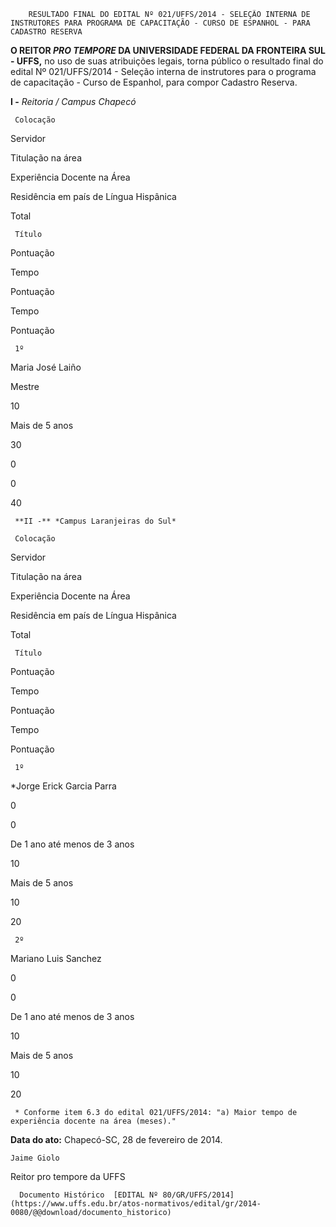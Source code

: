         RESULTADO FINAL DO EDITAL Nº 021/UFFS/2014 - SELEÇÃO INTERNA DE INSTRUTORES PARA PROGRAMA DE CAPACITAÇÃO - CURSO DE ESPANHOL - PARA CADASTRO RESERVA  

**O REITOR *PRO TEMPORE* DA UNIVERSIDADE FEDERAL DA FRONTEIRA SUL - UFFS,** no uso de suas atribuições legais, torna público o resultado final do edital Nº 021/UFFS/2014 - Seleção interna de instrutores para o programa de capacitação - Curso de Espanhol, para compor Cadastro Reserva.

 **I -** *Reitoria / Campus Chapecó*

     Colocação

   Servidor

   Titulação na área

   Experiência Docente na Área

   Residência em país de Língua Hispânica

   Total

     Título

   Pontuação

   Tempo 

   Pontuação

   Tempo

   Pontuação

     1º 

   Maria José Laiño

   Mestre

   10

   Mais de 5 anos

   30

   0

   0

   40

     **II -** *Campus Laranjeiras do Sul*

     Colocação

   Servidor

   Titulação na área

   Experiência Docente na Área

   Residência em país de Língua Hispânica

   Total

     Título

   Pontuação

   Tempo 

   Pontuação

   Tempo

   Pontuação

     1º 

   *Jorge Erick Garcia Parra

   0

   0

   De 1 ano até menos de 3 anos

   10

   Mais de 5 anos

   10

   20

     2º 

   Mariano Luis Sanchez

   0

   0

   De 1 ano até menos de 3 anos

   10

   Mais de 5 anos

   10

   20

     * Conforme item 6.3 do edital 021/UFFS/2014: "a) Maior tempo de experiência docente na área (meses)."

  

   **Data do ato:** Chapecó-SC, 28 de fevereiro de 2014.   
 

    Jaime Giolo   
 Reitor pro tempore da UFFS 

      Documento Histórico  [EDITAL Nº 80/GR/UFFS/2014](https://www.uffs.edu.br/atos-normativos/edital/gr/2014-0080/@@download/documento_historico)     
      